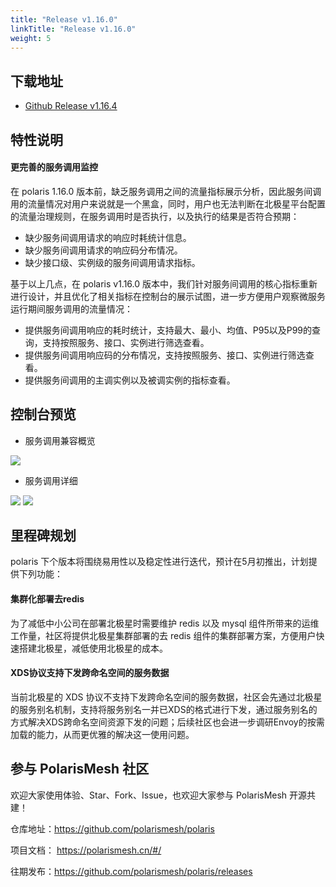 ```yaml
---
title: "Release v1.16.0"
linkTitle: "Release v1.16.0"
weight: 5
---
```


## 下载地址

- [Github Release v1.16.4](https://github.com/polarismesh/polaris/releases/tag/v1.16.4)


## 特性说明
#### 更完善的服务调用监控

在 polaris 1.16.0 版本前，缺乏服务调用之间的流量指标展示分析，因此服务间调用的流量情况对用户来说就是一个黑盒，同时，用户也无法判断在北极星平台配置的流量治理规则，在服务调用时是否执行，以及执行的结果是否符合预期：

- 缺少服务间调用请求的响应时耗统计信息。
- 缺少服务间调用请求的响应码分布情况。
- 缺少接口级、实例级的服务间调用请求指标。

基于以上几点，在 polaris v1.16.0 版本中，我们针对服务间调用的核心指标重新进行设计，并且优化了相关指标在控制台的展示试图，进一步方便用户观察微服务运行期间服务调用的流量情况：

- 提供服务间调用响应的耗时统计，支持最大、最小、均值、P95以及P99的查询，支持按照服务、接口、实例进行筛选查看。
- 提供服务间调用响应码的分布情况，支持按照服务、接口、实例进行筛选查看。
- 提供服务间调用的主调实例以及被调实例的指标查看。

## 控制台预览

- 服务调用兼容概览

![](../images/release-v1.16/image_1.png)

- 服务调用详细

![](../images/release-v1.16/image_2.png)
![](../images/release-v1.16/image_3.png)

## 里程碑规划

polaris 下个版本将围绕易用性以及稳定性进行迭代，预计在5月初推出，计划提供下列功能：

#### 集群化部署去redis

为了减低中小公司在部署北极星时需要维护 redis 以及 mysql 组件所带来的运维工作量，社区将提供北极星集群部署的去 redis 组件的集群部署方案，方便用户快速搭建北极星，减低使用北极星的成本。

#### XDS协议支持下发跨命名空间的服务数据

当前北极星的 XDS 协议不支持下发跨命名空间的服务数据，社区会先通过北极星的服务别名机制，支持将服务别名一并已XDS的格式进行下发，通过服务别名的方式解决XDS跨命名空间资源下发的问题；后续社区也会进一步调研Envoy的按需加载的能力，从而更优雅的解决这一使用问题。


## 参与 PolarisMesh 社区

欢迎大家使用体验、Star、Fork、Issue，也欢迎大家参与 PolarisMesh 开源共建！

仓库地址：https://github.com/polarismesh/polaris

项目文档： https://polarismesh.cn/#/

往期发布：https://github.com/polarismesh/polaris/releases